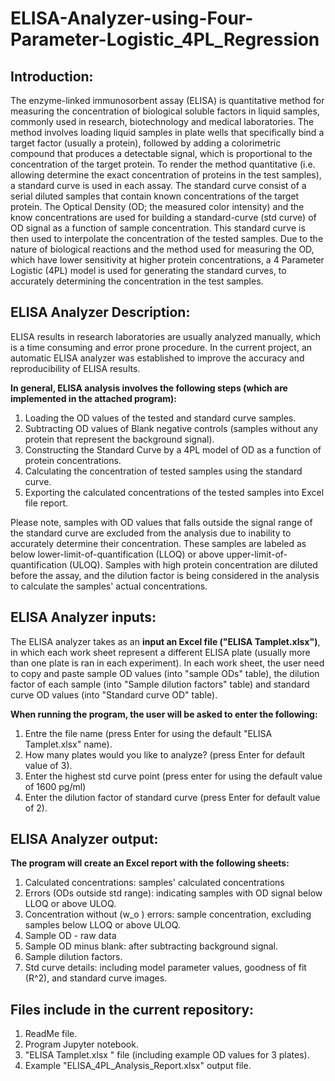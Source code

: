# ELISA-Analyzer-using-Four-Parameter-Logistic_4PL_Regression

## **Introduction:**
The enzyme-linked immunosorbent assay (ELISA) is quantitative method for measuring the concentration of biological soluble factors in liquid samples, commonly used in research, biotechnology and medical laboratories. 
The method involves loading liquid samples in plate wells that specifically bind a target factor (usually a protein), followed by adding a colorimetric compound that produces a detectable signal, which is proportional to the concentration of the target protein. 
To render the method quantitative (i.e. allowing determine the exact concentration of proteins in the test samples), a standard curve is used in each assay. The standard curve consist of a serial diluted samples that contain known concentrations of the target protein. The Optical Density (OD; the measured color intensity) and the know concentrations are used for building a standard-curve (std curve) of OD signal as a function of sample concentration. This standard curve is then used to interpolate the concentration of the tested samples. 
Due to the nature of biological reactions and the method used for measuring the OD, which have lower sensitivity at higher protein concentrations, a 4 Parameter Logistic (4PL) model is used for generating the standard curves, to accurately determining the concentration in the test samples. 

## **ELISA Analyzer Description:** 
ELISA results in research laboratories are usually analyzed manually, which is a time consuming and error prone procedure. In the current project, an automatic ELISA analyzer was established to improve the accuracy and reproducibility of ELISA results. 

**In general, ELISA analysis involves the following steps (which are implemented in the attached program):** 

1. Loading the OD values of the tested and standard curve samples.
2. Subtracting OD values of Blank negative controls (samples without any protein that represent the background signal). 
3. Constructing the Standard Curve by a 4PL model of OD as a function of protein concentrations.
4. Calculating the concentration of tested samples using the standard curve. 
5. Exporting the calculated concentrations of the tested samples into Excel file report.  

Please note, samples with OD values that falls outside the signal range of the standard curve are excluded from the analysis due to inability to accurately determine their concentration. These samples are labeled as below lower-limit-of-quantification (LLOQ) or above upper-limit-of-quantification (ULOQ). Samples with high protein concentration are diluted before the assay, and the dilution factor is being considered in the analysis to calculate the samples' actual concentrations.    

## **ELISA Analyzer inputs:**  
The ELISA analyzer takes as an **input an Excel file ("ELISA Tamplet.xlsx")**, in which each work sheet represent a different ELISA plate (usually more than one plate is ran in each experiment). In each work sheet, the user need to copy and paste sample OD values (into "sample ODs" table), the dilution factor of each sample (into "Sample dilution factors" table) and standard curve OD values (into "Standard curve OD" table).

**When running the program, the user will be asked to enter the following:** 
1. Entre the file name (press Enter for using the default "ELISA Tamplet.xlsx" name).
2. How many plates would you like to analyze? (press Enter for default value of 3).
3. Enter the highest std curve point (press enter for using the default value of 1600 pg/ml)
4. Enter the dilution factor of standard curve (press Enter for default value of 2).
 
## **ELISA Analyzer output:**
**The program will create an Excel report with the following sheets:**
1. Calculated concentrations: samples' calculated concentrations  
2. Errors (ODs outside std range): indicating samples with OD signal below LLOQ or above ULOQ.
3. Concentration without (w_o ) errors: sample concentration, excluding samples below LLOQ or above ULOQ.
4. Sample OD - raw data
5. Sample OD minus blank: after subtracting background signal.
6. Sample dilution factors.
7. Std curve details: including model parameter values, goodness of fit (R^2), and standard curve images.    

## **Files include in the current repository:** 
1. ReadMe file.
2. Program Jupyter notebook.
3. "ELISA Tamplet.xlsx " file (including example OD values for 3 plates).
4.  Example "ELISA_4PL_Analysis_Report.xlsx" output file.

